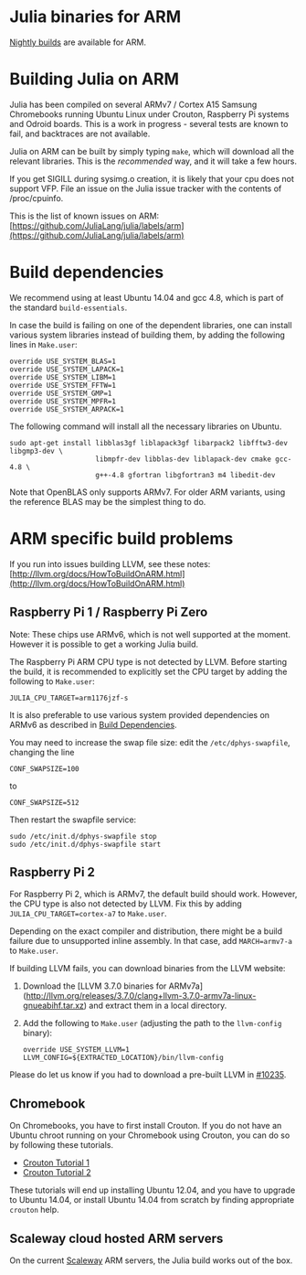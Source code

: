# Julia binaries for ARM

[Nightly builds](https://status.julialang.org/download/linux-arm) are
available for ARM.

# Building Julia on ARM

Julia has been compiled on several ARMv7 / Cortex A15 Samsung
Chromebooks running Ubuntu Linux under Crouton, Raspberry Pi systems
and Odroid boards. This is a work in progress - several tests are
known to fail, and backtraces are not available.

Julia on ARM can be built by simply typing `make`, which will download all
the relevant libraries. This is the *recommended* way, and it will take a
few hours.

If you get SIGILL during sysimg.o creation, it is likely that your cpu
does not support VFP.  File an issue on the Julia issue tracker with
the contents of /proc/cpuinfo.

This is the list of known issues on ARM:
 [https://github.com/JuliaLang/julia/labels/arm](https://github.com/JuliaLang/julia/labels/arm)

# Build dependencies

We recommend using at least Ubuntu 14.04 and gcc 4.8, which is part of the
standard `build-essentials`.

In case the build is failing on one of the dependent libraries, one
can install various system libraries instead of building them, by
adding the following lines in `Make.user`:

````
override USE_SYSTEM_BLAS=1
override USE_SYSTEM_LAPACK=1
override USE_SYSTEM_LIBM=1
override USE_SYSTEM_FFTW=1
override USE_SYSTEM_GMP=1
override USE_SYSTEM_MPFR=1
override USE_SYSTEM_ARPACK=1
````

The following command will install all the necessary libraries on Ubuntu.

````
sudo apt-get install libblas3gf liblapack3gf libarpack2 libfftw3-dev libgmp3-dev \
                     libmpfr-dev libblas-dev liblapack-dev cmake gcc-4.8 \
                     g++-4.8 gfortran libgfortran3 m4 libedit-dev
````

Note that OpenBLAS only supports ARMv7. For older ARM variants, using the reference BLAS
may be the simplest thing to do.

# ARM specific build problems

If you run into issues building LLVM, see these notes:
[http://llvm.org/docs/HowToBuildOnARM.html](http://llvm.org/docs/HowToBuildOnARM.html)

## Raspberry Pi 1 / Raspberry Pi Zero

Note: These chips use ARMv6, which is not well supported at the moment. However it is
possible to get a working Julia build.

The Raspberry Pi ARM CPU type is not detected by LLVM.  Before starting the
build, it is recommended to explicitly set the CPU target by adding the
following to `Make.user`:

````
JULIA_CPU_TARGET=arm1176jzf-s
````

It is also preferable to use various system provided dependencies on
ARMv6 as described in [Build Dependencies](#build-dependencies).

You may need to increase the swap file size: edit the `/etc/dphys-swapfile`, changing the line

    CONF_SWAPSIZE=100

to

    CONF_SWAPSIZE=512

Then restart the swapfile service:

    sudo /etc/init.d/dphys-swapfile stop
    sudo /etc/init.d/dphys-swapfile start

## Raspberry Pi 2

For Raspberry Pi 2, which is ARMv7, the default build should work. However, the
CPU type is also not detected by LLVM. Fix this by adding
`JULIA_CPU_TARGET=cortex-a7` to `Make.user`.

Depending on the exact compiler and distribution, there might be a build failure
due to unsupported inline assembly. In that case, add `MARCH=armv7-a` to
`Make.user`.

If building LLVM fails, you can download binaries from the LLVM website:

1.  Download the [LLVM 3.7.0 binaries for ARMv7a] (http://llvm.org/releases/3.7.0/clang+llvm-3.7.0-armv7a-linux-gnueabihf.tar.xz) and extract them in a local directory.
2. Add the following to `Make.user` (adjusting the path to the `llvm-config` binary):

    ```
    override USE_SYSTEM_LLVM=1
    LLVM_CONFIG=${EXTRACTED_LOCATION}/bin/llvm-config
    ```

Please do let us know if you had to download a pre-built LLVM in [#10235](https://github.com/JuliaLang/julia/issues/10235).

## Chromebook

On Chromebooks, you have to first install Crouton.  If you do not have
an Ubuntu chroot running on your Chromebook using Crouton, you can do
so by following these tutorials.

- [Crouton Tutorial 1](http://www.howtogeek.com/162120/how-to-install-ubuntu-linux-on-your-chromebook-with-crouton/)
- [Crouton Tutorial 2](http://lifehacker.com/how-to-install-linux-on-a-chromebook-and-unlock-its-ful-509039343)

These tutorials will end up installing Ubuntu 12.04, and you have to
upgrade to Ubuntu 14.04, or install Ubuntu 14.04 from scratch by
finding appropriate `crouton` help.

## Scaleway cloud hosted ARM servers

On the current [Scaleway](http://scaleway.com) ARM servers, the Julia
build works out of the box.
